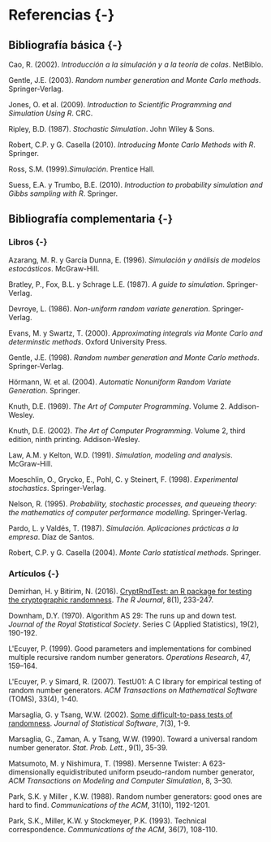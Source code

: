 # Referencias {-}

<!-- 
# Referencias {-}
-->

## Bibliografía básica {-}

Cao, R. (2002). *Introducción a la simulación y a la teoría de colas*. NetBiblo.

Gentle, J.E. (2003). *Random number generation and Monte Carlo methods*. Springer‐Verlag.

Jones, O. et al. (2009). *Introduction to Scientific Programming and Simulation Using R*. CRC. 

Ripley, B.D. (1987). *Stochastic Simulation*. John Wiley & Sons. 

Robert, C.P. y G. Casella (2010). *Introducing Monte Carlo Methods with R*. Springer. 

Ross, S.M. (1999).*Simulación*. Prentice Hall.

Suess, E.A. y Trumbo, B.E. (2010). *Introduction to probability simulation and Gibbs sampling with R*. Springer.


## Bibliografía complementaria {-}

### Libros {-}

Azarang, M. R. y García Dunna, E. (1996). *Simulación y análisis de
modelos estocásticos*. McGraw-Hill.

Bratley, P., Fox, B.L. y Schrage L.E. (1987). *A guide to simulation*.
Springer-Verlag.

Devroye, L. (1986). *Non-uniform random variate generation*.
Springer-Verlag.

Evans, M. y Swartz, T. (2000). *Approximating integrals via Monte Carlo and
determinstic methods*. Oxford University Press. 

Gentle, J.E. (1998). *Random number generation and Monte Carlo methods*.
Springer-Verlag.

Hörmann, W. et al. (2004). *Automatic Nonuniform Random Variate Generation*. Springer. 

Knuth, D.E. (1969). *The Art of Computer Programming*. Volume 2. Addison-Wesley.

Knuth, D.E. (2002). *The Art of Computer Programming*. Volume 2, third edition, ninth printing. Addison-Wesley.

Law, A.M. y Kelton, W.D. (1991). *Simulation, modeling and analysis*.
McGraw-Hill.

Moeschlin, O., Grycko, E., Pohl, C. y Steinert, F. (1998). *Experimental
stochastics*. Springer-Verlag.

Nelson, R. (1995). *Probability, stochastic processes, and queueing
theory: the mathematics of computer performance modelling*.
Springer-Verlag.

Pardo, L. y Valdés, T. (1987). *Simulación. Aplicaciones prácticas a la
empresa*. Díaz de Santos.

Robert, C.P. y G. Casella (2004). *Monte Carlo statistical methods*. Springer. 


### Artículos {-}

Demirhan, H. y Bitirim, N. (2016). [CryptRndTest: an R package for testing the cryptographic randomness](https://journal.r-project.org/archive/2016/RJ-2016-016/index.html). 
*The R Journal*, 8(1), 233-247.

Downham, D.Y. (1970). Algorithm AS 29: The runs up and down test. *Journal of the Royal Statistical Society*. Series C (Applied Statistics), 19(2), 190-192.

L'Ecuyer, P. (1999). Good parameters and implementations for combined multiple recursive random number generators. *Operations Research*, 47, 159–164.

L'Ecuyer, P. y Simard, R. (2007). TestU01: A C library for empirical testing of random number generators. *ACM Transactions on Mathematical Software* (TOMS), 33(4), 1-40.

Marsaglia, G. y Tsang, W.W. (2002). [Some difficult-to-pass tests of randomness](http://www.jstatsoft.org/v07/i03). *Journal of Statistical Software*, 7(3), 1-9.    

Marsaglia, G., Zaman, A. y Tsang, W.W. (1990). Toward a universal random number generator. *Stat. Prob. Lett.*, 9(1), 35-39.

Matsumoto, M. y Nishimura, T. (1998). Mersenne Twister: A 623-dimensionally equidistributed uniform pseudo-random number generator, *ACM Transactions on Modeling and Computer Simulation*, 8, 3–30.

Park, S.K. y Miller , K.W. (1988). Random number generators: good ones are hard to find. *Communications of the ACM*, 31(10), 1192-1201.

Park, S.K., Miller, K.W. y Stockmeyer, P.K. (1993). Technical correspondence. *Communications of the ACM*, 36(7), 108-110. 



